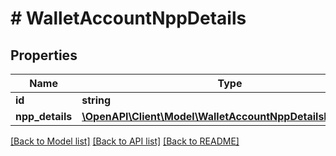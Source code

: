 # # WalletAccountNppDetails

## Properties

Name | Type | Description | Notes
------------ | ------------- | ------------- | -------------
**id** | **string** |  | [optional]
**npp_details** | [**\OpenAPI\Client\Model\WalletAccountNppDetailsNppDetails**](WalletAccountNppDetailsNppDetails.md) |  | [optional]

[[Back to Model list]](../../README.md#models) [[Back to API list]](../../README.md#endpoints) [[Back to README]](../../README.md)
